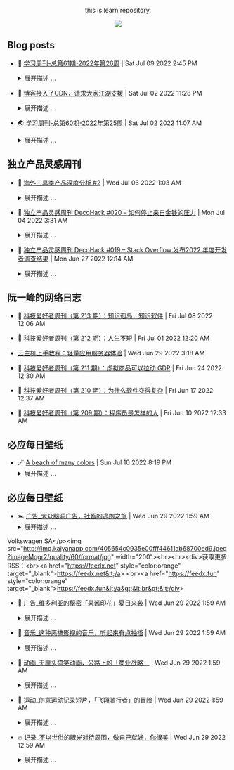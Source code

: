 <div align="center">

this is learn repository.

![](https://wiki.eryajf.net/img/dengxia.gif)

</div>


## Blog posts
<!-- BLOG-POST-LIST:START -->
- 🫶 [学习周刊-总第61期-2022年第26周](https://wiki.eryajf.net/pages/703307/) | Sat Jul 09 2022 2:45 PM 
    <details><summary>展开描述 ...</summary> 
    学习周刊-总第61期-2022年第26周 
    </details> 

- 🧰 [博客接入了CDN，请求大家江湖支援](https://wiki.eryajf.net/pages/5f559d/) | Sat Jul 02 2022 11:28 PM 
    <details><summary>展开描述 ...</summary> 
    收款明细 
    </details> 

- 🌏 [学习周刊-总第60期-2022年第25周](https://wiki.eryajf.net/pages/bff449/) | Sat Jul 02 2022 11:07 AM 
    <details><summary>展开描述 ...</summary> 
    学习周刊-总第60期-2022年第25周 
    </details> 
<!-- BLOG-POST-LIST:END -->

## 独立产品灵感周刊

<!-- DecoHack:START -->
- 🌊 [海外工具类产品深度分析 #2](https://www.decohack.com/Post/746) | Wed Jul 06 2022 1:03 AM 
    <details><summary>展开描述 ...</summary> 
    开始写这个周刊已经过去将近5个月了，目前竹白统计的有2972个朋友订阅了我的这个周刊。下面是本周的加餐内容，这 [&amp;#8230;] 
    </details> 

- 💪 [独立产品灵感周刊 DecoHack #020 – 如何停止来自金钱的压力](https://www.decohack.com/Post/728) | Mon Jul 04 2022 3:31 AM 
    <details><summary>展开描述 ...</summary> 
    本周刊记录有趣好玩的独立产品设计开发相关内容，每周发布，感兴趣的伙伴可以点击订阅我的周刊。为保证每期都能收到建 [&amp;#8230;] 
    </details> 

- 🐎 [独立产品灵感周刊 DecoHack #019 – Stack Overflow 发布2022 年度开发者调查结果](https://www.decohack.com/Post/699) | Mon Jun 27 2022 12:14 AM 
    <details><summary>展开描述 ...</summary> 
    本周刊记录有趣好玩的独立产品设计开发相关内容，每周发布，感兴趣的伙伴可以点击订阅我的周刊。为保证每期都能收到建 [&amp;#8230;] 
    </details> 
<!-- DecoHack:END -->

## 阮一峰的网络日志

<!-- ruanyf:START -->
- 🦣 [科技爱好者周刊（第 213 期）：知识孤岛，知识软件](http://www.ruanyifeng.com/blog/2022/07/weekly-issue-213.html) | Fri Jul 08 2022 12:06 AM 

- 👺 [科技爱好者周刊（第 212 期）：人生不短](http://www.ruanyifeng.com/blog/2022/07/weekly-issue-212.html) | Fri Jul 01 2022 12:20 AM 

-  [云主机上手教程：轻量应用服务器体验](http://www.ruanyifeng.com/blog/2022/06/cloud-server-getting-started-tutorial.html) | Wed Jun 29 2022 3:18 AM 

- 🐲 [科技爱好者周刊（第 211 期）：虚拟商品可以拉动 GDP](http://www.ruanyifeng.com/blog/2022/06/weekly-issue-211.html) | Fri Jun 24 2022 12:30 AM 

- 🦅 [科技爱好者周刊（第 210 期）：为什么软件变得复杂](http://www.ruanyifeng.com/blog/2022/06/weekly-issue-210.html) | Fri Jun 17 2022 12:37 AM 

- 🧰 [科技爱好者周刊（第 209 期）：程序员是怎样的人](http://www.ruanyifeng.com/blog/2022/06/weekly-issue-209.html) | Fri Jun 10 2022 12:33 AM 
<!-- ruanyf:END -->

## 必应每日壁纸

<!-- bing:START -->
- 🪄 [A beach of many colors](https://cn.bing.com/?FORM=BEHPTB&ensearch=1&date=20220710) | Sun Jul 10 2022 8:19 PM 
    <details><summary>展开描述 ...</summary> 
    &lt;div&gt;20220710-A beach of many colors&lt;/div&gt;&lt;div&gt;&lt;img src=&quot;https://images.weserv.nl?url=bing.com/th?id=OHR.OludenizTurkey_EN-CN2827404223_1920x1080.jpg&amp;amp;rf=LaDigue_1920x1080.jpg&amp;amp;pid=hp&quot;&gt;&lt;/div&gt;&lt;div&gt;&lt;a href=&quot;https://images.weserv.nl?url=bing.com/th?id=OHR.OludenizTurkey_EN-CN2827404223_1920x1080.jpg&amp;amp;rf=LaDigue_1920x1080.jpg&amp;amp;pid=hp&quot; target=&quot;_blank&quot;&gt;下载此壁纸（1920x1080）&lt;/a&gt;&lt;br&gt;&lt;br&gt;&lt;/div&gt;&lt;p&gt;Whether you love snorkeling, scuba-diving, swimming, paragliding, or simply soaking up some sun, Ölüdeniz on Turkey&#39;s Turquoise Coast will fit the bill. The village and beach resort are named for the Blue Lagoon that&#39;s set off from the ocean by a long sandbar. &lpar;The literal translation of Ölüdeniz is &#39;Dead Sea,&#39; reflecting the calm water, but for marketing purposes, the gorgeous color is more complimentary.&rpar; Much of the area is protected inside a national park, and the Ölüdeniz beach proudly holds the Blue Flag certification by the Foundation for Environmental Education, which recognizes high environmental and quality standards.&lt;/p&gt; 
    </details> 
<!-- bing:END -->

## 必应每日壁纸

<!-- kaiyan:START -->
- 🏊 [广告_大众脑洞广告，社畜的逃跑之旅](http://www.eyepetizer.net/detail.html?vid=311130) | Wed Jun 29 2022 1:59 AM 
    <details><summary>展开描述 ...</summary> 
    &lt;video src=&quot;http://baobab.kaiyanapp.com/api/v1/playUrl?vid=311130&amp;resourceType=video&amp;editionType=default&amp;source=aliyun&amp;playUrlType=url_oss&amp;udid=&quot; controls=&quot;controls&quot; width=&quot;100%&quot;&gt;&lt;/video&gt;&lt;p&gt;这是一则来自大众汽车 Taigo 的广告。大众汽车首次在欧洲市场推出小型车领域的 SUV 轿跑车。前轮驱动 Taigo 具有时尚的跨界车身风格、升高的座椅位置、突破性的连接装置和不受限制的日常使用适用性，给人留下深刻印象。From 
Volkswagen SA&lt;/p&gt;&lt;img src=&quot;http://img.kaiyanapp.com/405654c0935e00fff44611ab68700ed9.jpeg?imageMogr2/quality/60/format/jpg&quot; width=&quot;200&quot;&gt;&lt;br&gt;&lt;hr&gt;&lt;div&gt;获取更多RSS：&lt;br&gt;&lt;a href=&quot;https://feedx.net&quot; style=&quot;color:orange&quot; target=&quot;_blank&quot;&gt;https://feedx.net&lt;/a&gt; &lt;br&gt;&lt;a href=&quot;https://feedx.fun&quot; style=&quot;color:orange&quot; target=&quot;_blank&quot;&gt;https://feedx.fun&lt;/a&gt;&lt;br&gt;&lt;/div&gt; 
    </details> 

- 🦒 [广告_维多利亚的秘密「果酱印花」夏日来袭](http://www.eyepetizer.net/detail.html?vid=311160) | Wed Jun 29 2022 1:59 AM 
    <details><summary>展开描述 ...</summary> 
    &lt;video src=&quot;http://baobab.kaiyanapp.com/api/v1/playUrl?vid=311160&amp;resourceType=video&amp;editionType=default&amp;source=aliyun&amp;playUrlType=url_oss&amp;udid=&quot; controls=&quot;controls&quot; width=&quot;100%&quot;&gt;&lt;/video&gt;&lt;p&gt;凉爽夏日，维多利亚的秘密以 30-40 的带子和 A-G 杯的果酱印花为特色，带来新体验。维多利亚的秘密「Victoria&#39;s Secret」是美国最大的连锁女性成衣零售店，主要经营内衣和泳装等，而且此品牌的年度秀场「维多利亚的秘密时尚秀」也是全世界最热门的时尚秀场之一。From Victoria&#39;s Secret&lt;/p&gt;&lt;img src=&quot;http://img.kaiyanapp.com/cover/20220622/ccd6c0df924a6d2e5ecdd284accb60e2.jpg?imageMogr2/quality/60/format/jpg&quot; width=&quot;200&quot;&gt; 
    </details> 

- 🤔 [音乐_这种恶搞影视的音乐，听起来有点抽搐](http://www.eyepetizer.net/detail.html?vid=20139) | Wed Jun 29 2022 1:59 AM 
    <details><summary>展开描述 ...</summary> 
    &lt;video src=&quot;http://baobab.kaiyanapp.com/api/v1/playUrl?vid=20139&amp;resourceType=video&amp;editionType=default&amp;source=aliyun&amp;playUrlType=url_oss&amp;udid=&quot; controls=&quot;controls&quot; width=&quot;100%&quot;&gt;&lt;/video&gt;&lt;p&gt;Kung Fury 是一部 2015 年瑞典武侠动作喜剧短片，由大卫·桑德伯格执导、编剧和主演。该片是向 80 年代的武侠片及警察动作片致敬，短片将原片中的各种名场面进行混剪，搭配魔性的音乐，抽搐感极强。&lt;/p&gt;&lt;img src=&quot;http://img.kaiyanapp.com/247fc0abb1517e0f2f9b1904ab4e69a0.jpeg?imageMogr2/quality/60/format/jpg&quot; width=&quot;200&quot;&gt; 
    </details> 

- 💫 [动画_无厘头搞笑动画，公路上的「商业战略」](http://www.eyepetizer.net/detail.html?vid=310604) | Wed Jun 29 2022 1:59 AM 
    <details><summary>展开描述 ...</summary> 
    &lt;video src=&quot;http://baobab.kaiyanapp.com/api/v1/playUrl?vid=310604&amp;resourceType=video&amp;editionType=default&amp;source=aliyun&amp;playUrlType=url_oss&amp;udid=&quot; controls=&quot;controls&quot; width=&quot;100%&quot;&gt;&lt;/video&gt;&lt;p&gt;动画记录了一群人在开放的道路上谈论他们的商业战略。作者 Sam Lanier 以搞笑无厘头的绘画方式为创作主题。导演：Sam Lanier。From [adult swim]&lt;/p&gt;&lt;img src=&quot;http://img.kaiyanapp.com/de34924b2ce037647d18776f69f58443.jpeg?imageMogr2/quality/60/format/jpg&quot; width=&quot;200&quot;&gt; 
    </details> 

- 🧰 [运动_创意运动记录短片，「飞翔骑行者」的冒险](http://www.eyepetizer.net/detail.html?vid=310609) | Wed Jun 29 2022 1:59 AM 
    <details><summary>展开描述 ...</summary> 
    &lt;video src=&quot;http://baobab.kaiyanapp.com/api/v1/playUrl?vid=310609&amp;resourceType=video&amp;editionType=default&amp;source=aliyun&amp;playUrlType=url_oss&amp;udid=&quot; controls=&quot;controls&quot; width=&quot;100%&quot;&gt;&lt;/video&gt;&lt;p&gt;从艺术家到运动员、运动员到艺术家。Filmsupply 是一家创意视频工作室，曾向索尼影业、20 世纪福克斯、狮门影业和 Netflix 等娱乐巨头授权获奖的电影片段，还和耐克、苹果、谷歌、兰博基尼和 Spotify 等世界顶级品牌合作。From Filmsupply&lt;/p&gt;&lt;img src=&quot;http://img.kaiyanapp.com/cover/20220609/af9b764e4e5c1447d7a4a6b399d4c07c.jpg?imageMogr2/quality/60/format/jpg&quot; width=&quot;200&quot;&gt; 
    </details> 

- 🔥 [记录_不以世俗的眼光对待周围，做自己就好，你很美](http://www.eyepetizer.net/detail.html?vid=114023) | Wed Jun 29 2022 12:59 AM 
    <details><summary>展开描述 ...</summary> 
    &lt;video src=&quot;http://baobab.kaiyanapp.com/api/v1/playUrl?vid=114023&amp;resourceType=video&amp;editionType=default&amp;source=aliyun&amp;playUrlType=url_oss&amp;udid=&quot; controls=&quot;controls&quot; width=&quot;100%&quot;&gt;&lt;/video&gt;&lt;p&gt;如果故事一开始，你没有办法接受生活中这样一个面部化妆奇特的人，那么这个视频成为你的一个契机，去了解故事主人公，他对自己世界，对装扮的理解，共感共情之后，接受每一个人独特的魅力。&lt;/p&gt;&lt;img src=&quot;http://img.kaiyanapp.com/0b0792ea71880564de81277aea284b05.jpeg?imageMogr2/quality/60/format/jpg&quot; width=&quot;200&quot;&gt; 
    </details> 
<!-- kaiyan:END -->